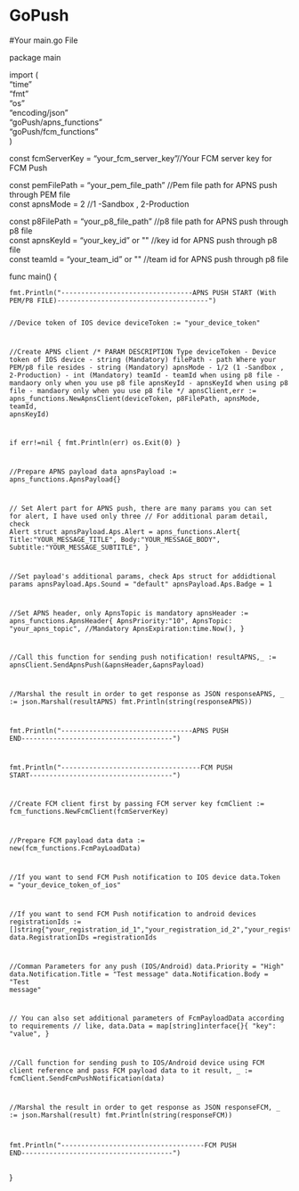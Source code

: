 <h1><a id="GoPush_0"></a>GoPush</h1>
<p>#Your main.go File</p>
<p>package main</p>
<p>import (<br>
“time”<br>
“fmt”<br>
“os”<br>
“encoding/json”<br>
“goPush/apns_functions”<br>
“goPush/fcm_functions”<br>
)</p>
<p>const fcmServerKey = “your_fcm_server_key”//Your FCM server key for FCM Push</p>
<p>const pemFilePath  = “your_pem_file_path”                                        //Pem file path for APNS push through PEM file<br>
const apnsMode = 2                                                                       //1 -Sandbox , 2-Production</p>
<p>const p8FilePath  = “your_p8_file_path”                 //p8 file path for APNS push through p8 file<br>
const apnsKeyId  = “your_key_id” or ""                                                       //key id for APNS push through p8 file<br>
const teamId  = “your_team_id” or ""                                                        //team id for APNS push through p8 file</p>
<p>func main()  {</p>
<pre><code>fmt.Println(&quot;---------------------------------APNS PUSH START (With PEM/P8 FILE)--------------------------------------&quot;)

//Device token of IOS device
deviceToken := &quot;your_device_token&quot; 


//Create APNS client
/*  PARAM               DESCRIPTION                              Type
    deviceToken      - Device token of IOS device               - string (Mandatory)
    filePath         - path Where your PEM/p8 file resides      - string (Mandatory)
    apnsMode         - 1/2 (1 -Sandbox , 2-Production)          - int (Mandatory)
    teamId           - teamId when using p8 file                - mandaory only when you use p8 file
    apnsKeyId        - apnsKeyId when using p8 file             - mandaory only when you use p8 file
*/
apnsClient,err := apns_functions.NewApnsClient(deviceToken, p8FilePath, apnsMode, teamId, apnsKeyId)

if err!=nil {
    fmt.Println(err)
    os.Exit(0)
}

//Prepare APNS payload data
apnsPayload := apns_functions.ApnsPayload{}


// Set Alert part for APNS push, there are many params you can set for alert, I have used only three
// For additional param detail, check Alert struct
apnsPayload.Aps.Alert = apns_functions.Alert{
    Title:&quot;YOUR_MESSAGE_TITLE&quot;,
    Body:&quot;YOUR_MESSAGE_BODY&quot;,
    Subtitle:&quot;YOUR_MESSAGE_SUBTITLE&quot;,
}

//Set payload's additional params, check Aps struct for addidtional params
apnsPayload.Aps.Sound = &quot;default&quot;
apnsPayload.Aps.Badge = 1


//Set APNS header, only ApnsTopic is mandatory
apnsHeader := apns_functions.ApnsHeader{
    ApnsPriority:&quot;10&quot;,
    ApnsTopic: &quot;your_apns_topic&quot;,  //Mandatory
    ApnsExpiration:time.Now(),
}


//Call this function for sending push notification!
resultAPNS,_ := apnsClient.SendApnsPush(&amp;apnsHeader,&amp;apnsPayload)

//Marshal the result in order to get response as JSON
responseAPNS, _ := json.Marshal(resultAPNS)
fmt.Println(string(responseAPNS))


fmt.Println(&quot;---------------------------------APNS PUSH END--------------------------------------&quot;)



fmt.Println(&quot;-----------------------------------FCM PUSH START------------------------------------&quot;)

//Create FCM client first by passing FCM server key
fcmClient := fcm_functions.NewFcmClient(fcmServerKey)

//Prepare FCM payload data
data := new(fcm_functions.FcmPayLoadData)

//If you want to send FCM Push notification to IOS device
data.Token = &quot;your_device_token_of_ios&quot;

//If you want to send FCM Push notification to android devices
registrationIds := []string{&quot;your_registration_id_1&quot;,&quot;your_registration_id_2&quot;,&quot;your_registration_id_3&quot;}
data.RegistrationIDs =registrationIds

//Comman Parameters for any push (IOS/Android)
data.Priority = &quot;High&quot;
data.Notification.Title = &quot;Test message&quot;
data.Notification.Body = &quot;Test message&quot;

// You can also set additional parameters of FcmPayloadData according to requirements
// like,
    data.Data =  map[string]interface{}{
        &quot;key&quot;: &quot;value&quot;,
        }


//Call function for sending push to IOS/Android device using FCM client reference and pass FCM payload data to it
result, _ := fcmClient.SendFcmPushNotification(data)

//Marshal the result in order to get response as JSON
responseFCM, _ := json.Marshal(result)
fmt.Println(string(responseFCM))

fmt.Println(&quot;------------------------------------FCM PUSH END--------------------------------------&quot;)
</code></pre>
<p>}</p>
